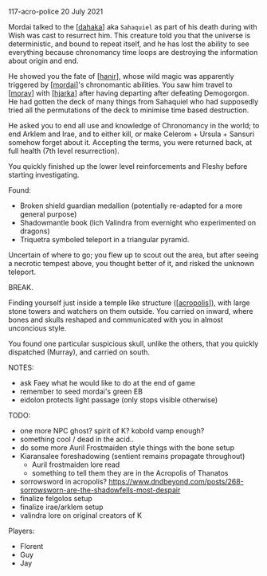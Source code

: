 117-acro-police
20 July 2021

Mordai talked to the [[dahaka]] aka `Sahaquiel` as part of his death during with Wish was cast to resurrect him.
This creature told you that the universe is deterministic, and bound to repeat itself, and he has lost the ability to see everything because chronomancy time loops are destroying the information about origin and end.

He showed you the fate of [[hanir]], whose wild magic was apparently triggered by [[mordai]]'s chronomantic abilities. You saw him travel to [[moray]] with [[hjarka]] after having departing after defeating Demogorgon. He had gotten the deck of many things from Sahaquiel who had supposedly tried all the permutations of the deck to minimise time based destruction.

He asked you to end all use and knowledge of Chronomancy in the world; to end Arklem and Irae, and to either kill, or make Celerom + Ursula + Sansuri somehow forget about it. Accepting the terms, you were returned back, at full health (7th level resurrection).

You quickly finished up the lower level reinforcements and Fleshy before starting investigating.

Found:
- Broken shield guardian medallion (potentially re-adapted for a more general purpose)
- Shadowmantle book (lich Valindra from evernight who experimented on dragons)
- Triquetra symboled teleport in a triangular pyramid.

Uncertain of where to go; you flew up to scout out the area, but after seeing a necrotic tempest above, you thought better of it, and risked the unknown teleport.

BREAK.

Finding yourself just inside a temple like structure ([[acropolis]]), with large stone towers and watchers on them outside. You carried on inward, where bones and skulls reshaped and communicated with you in almost unconcious style.

You found one particular suspicious skull, unlike the others, that you quickly dispatched (Murray), and carried on south.


NOTES:
- ask Faey what he would like to do at the end of game
- remember to seed mordai's green EB
- eidolon protects light passage (only stops visible otherwise)

TODO:
- one more NPC ghost? spirit of K? kobold vamp enough?
- something cool / dead in the acid..
- do some more Auril Frostmaiden style things with the bone setup
- Kiaransalee foreshadowing (sentient remains propagate throughout)
  * Auril frostmaiden lore read
  * something to tell them they are in the Acropolis of Thanatos
- sorrowsword in acropolis? https://www.dndbeyond.com/posts/268-sorrowsworn-are-the-shadowfells-most-despair
- finalize felgolos setup
- finalize irae/arklem setup
- valindra lore on original creators of K

Players:
- Florent
- Guy
- Jay

[//begin]: # "Autogenerated link references for markdown compatibility"
[dahaka]: ../deities/dahaka "Dahaka"
[hanir]: ../pcs/hanir "Hans Irel"
[mordai]: ../pcs/mordai "Mordai"
[moray]: ../seaofbones/moray "Moray"
[hjarka]: ../pcs/hjarka "Hjarka"
[acropolis]: ../east/acropolis "acropolis"
[//end]: # "Autogenerated link references"
